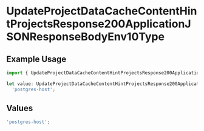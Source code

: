 # UpdateProjectDataCacheContentHintProjectsResponse200ApplicationJSONResponseBodyEnv10Type

## Example Usage

```typescript
import { UpdateProjectDataCacheContentHintProjectsResponse200ApplicationJSONResponseBodyEnv10Type } from '@vercel/client/models/operations';

let value: UpdateProjectDataCacheContentHintProjectsResponse200ApplicationJSONResponseBodyEnv10Type =
  'postgres-host';
```

## Values

```typescript
'postgres-host';
```
